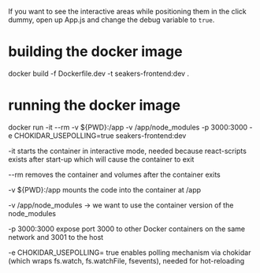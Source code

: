 If you want to see the interactive areas while positioning them in the click dummy, open up App.js and change the debug variable to `true`.

# building the docker image
docker build -f Dockerfile.dev -t seakers-frontend:dev . 

# running the docker image
docker run -it --rm -v ${PWD}:/app -v /app/node_modules -p 3000:3000 -e CHOKIDAR_USEPOLLING=true seakers-frontend:dev

-it starts the container in interactive mode, needed because react-scripts exists after start-up which will cause the container to exit

--rm removes the container and volumes after the container exits

-v ${PWD}:/app mounts the code into the container at /app

-v /app/node_modules -> we want to use the container version of the node_modules

-p 3000:3000 expose port 3000 to other Docker containers on the same network and 3001 to the host

-e CHOKIDAR_USEPOLLING= true enables polling mechanism via chokidar (which wraps fs.watch, fs.watchFile, fsevents), needed for hot-reloading